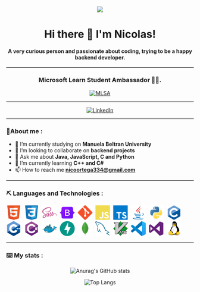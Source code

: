 ###
<p align="center">
  <img src="https://media.giphy.com/media/xUOwGj1jwTZq5Kh3Ko/giphy.gif" width="300px"/>
  <h1 align="center">Hi there 👋 I'm Nicolas!</h1>
  <h4 align="center">A very curious person and passionate about coding, trying to be a happy backend developer.</h4>
</p>

---

  <h3 align="center"><b>Microsoft Learn Student Ambassador 👨‍💻.</b></h3>
<div align="center">
  <a href="https://www.linkedin.com/in/nicol%C3%A1s-felipe-castellanos-ortega-08934b216/" target="_blank" ><img src="https://img.shields.io/badge/Microsoft-666666?style=for-the-badge&logo=microsoft&logoColor=white" title="MLSA" alt="MLSA" width="140" height="40" /></a>
</div>


---

<div align="center">
  <a href="https://www.linkedin.com/in/nicol%C3%A1s-felipe-castellanos-ortega-08934b216/" target="_blank" ><img src="https://img.shields.io/badge/LinkedIn-0077B5?style=for-the-badge&logo=linkedin&logoColor=white" title="LinkedIn" alt="LinkedIn" width="140" height="40" /></a>
</div>


---

### 🤵About me : 

- 🔭 I’m currently studying on **Manuela Beltran University**
- 👯 I’m looking to collaborate on **backend projects**
- 💬 Ask me about **Java, JavaScript, C and Python**
- 🌱 I’m currently learning **C++ and C#**
- 📫 How to reach me  **nicoortega334@gmail.com**

---

<div align="left">
  <h3>⛏️ Languages and Technologies : </h3>
  <div>
  <img src="https://github.com/devicons/devicon/blob/master/icons/html5/html5-original.svg" title="HTML5" alt="HTML5" width="40" height="40" />&nbsp;  
  <img src="https://github.com/devicons/devicon/blob/master/icons/css3/css3-original.svg" title="CSS3" alt="CSS3" width="40" height="40" />&nbsp;  
  <img src="https://github.com/devicons/devicon/blob/master/icons/sass/sass-original.svg" title="Sass" alt="Sass" width="40" height="40" />&nbsp; 
  <img src="https://github.com/devicons/devicon/blob/master/icons/bootstrap/bootstrap-original.svg" title="Bootstrap" alt="Bootstrap" width="40" height="40" />&nbsp;    
  <img src="https://github.com/devicons/devicon/blob/master/icons/git/git-original.svg" title="Git" alt="Git" width="40" height="40" />&nbsp;  
  <img src="https://github.com/devicons/devicon/blob/master/icons/javascript/javascript-plain.svg" title="JavaScript" alt="JavaScript" width="40" height="40" />&nbsp;
  <img src="https://github.com/devicons/devicon/blob/master/icons/typescript/typescript-original.svg" title="TypeScript" alt="TypeScript" width="40" height="40" />&nbsp;
  <img src="https://github.com/devicons/devicon/blob/master/icons/java/java-original.svg" title="Java" alt="Java" width="40" height="40" />&nbsp; 
  <img src="https://github.com/devicons/devicon/blob/master/icons/python/python-original.svg" title="Python" alt="Python" width="40" height="40" />&nbsp; 
  <img src="https://github.com/devicons/devicon/blob/master/icons/c/c-original.svg" title="C" alt="C" width="40" height="40" />&nbsp;  
  <img src="https://github.com/devicons/devicon/blob/master/icons/cplusplus/cplusplus-original.svg" title="C++" alt="C++" width="40" height="40" />&nbsp;  
  <img src="https://github.com/devicons/devicon/blob/master/icons/csharp/csharp-original.svg" title="C#" alt="C#" width="40" height="40" />&nbsp;  
  <img src="https://github.com/devicons/devicon/blob/master/icons/docker/docker-original.svg" title="Docker" alt="Docker" width="40" height="40" />&nbsp;  
  <img src="https://github.com/devicons/devicon/blob/master/icons/fastapi/fastapi-original.svg" title="FastAPI" alt="FastAPI" width="40" height="40" />&nbsp;  
  <img src="https://github.com/devicons/devicon/blob/master/icons/mongodb/mongodb-original.svg" title="MongoDB" alt="MongoDB" width="40" height="40" />&nbsp;  
  <img src="https://github.com/devicons/devicon/blob/master/icons/mysql/mysql-original.svg" title="MySQL" alt="MySQL" width="40" height="40" />&nbsp;  
  <img src="https://github.com/devicons/devicon/blob/master/icons/vim/vim-original.svg" title="Vim" alt="Vim" width="40" height="40" />&nbsp;  
  <img src="https://github.com/devicons/devicon/blob/master/icons/vscode/vscode-original.svg" title="VSCode" alt="VSCode" width="40" height="40" />&nbsp;  
  <img src="https://github.com/devicons/devicon/blob/master/icons/visualstudio/visualstudio-plain.svg" title="VisualStudio" alt="VisualStudio" width="40" height="40" />&nbsp;  
  <img src="https://github.com/devicons/devicon/blob/master/icons/linux/linux-original.svg" title="Linux" alt="Linux" width="40" height="40" />&nbsp;  

    
  </div>
</div>

---

### ⌨️ My stats : 

<div align ="center" >

  ![Anurag's GitHub stats](https://github-readme-stats.vercel.app/api?username=ncastellanosort&show_icons=true&theme=dark)

</div>
<div align ="center" >

  ![Top Langs](https://github-readme-stats.vercel.app/api/top-langs/?username=ncastellanosort&langs&count=8&theme=dark)

</div>

  




